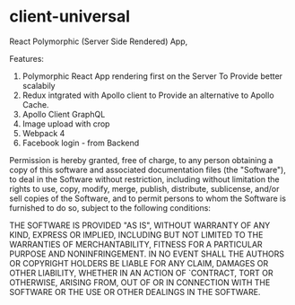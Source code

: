 # client-universal

React Polymorphic (Server Side Rendered) App, 

Features: 
1. Polymorphic React App rendering first on the Server To Provide better scalabily
2. Redux intgrated with Apollo client to Provide an alternative to Apollo Cache.
3. Apollo Client GraphQL
4. Image upload with crop
5. Webpack 4
6. Facebook login - from Backend

Permission is hereby granted, free of charge, to any person obtaining a copy of this software and associated documentation files
(the "Software"), to deal in the Software without restriction, including without limitation the rights to use,
copy, modify, merge, publish, distribute, sublicense, and/or sell copies of the Software, 
and to permit persons to whom the Software is furnished to do so, subject to the following conditions:

THE SOFTWARE IS PROVIDED "AS IS", WITHOUT WARRANTY OF ANY KIND, 
EXPRESS OR IMPLIED, INCLUDING BUT NOT LIMITED TO THE WARRANTIES OF MERCHANTABILITY, 
FITNESS FOR A PARTICULAR PURPOSE AND NONINFRINGEMENT. 
IN NO EVENT SHALL THE AUTHORS OR COPYRIGHT HOLDERS BE LIABLE FOR ANY CLAIM, DAMAGES OR OTHER LIABILITY, 
WHETHER IN AN ACTION OF `CONTRACT, TORT OR OTHERWISE, ARISING FROM, OUT OF OR IN CONNECTION WITH THE SOFTWARE OR THE 
USE OR OTHER DEALINGS IN THE SOFTWARE.
